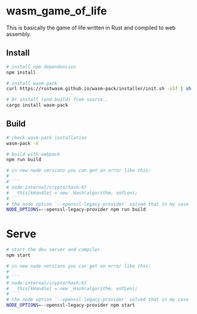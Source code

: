 # wasm_game_of_life

This is basically the game of life written in Rust and compiled to web assembly.

## Install

```bash
# install npm dependencies
npm install

# install wasm-pack
curl https://rustwasm.github.io/wasm-pack/installer/init.sh -sSf | sh

# Or install (and build) from source..
cargo install wasm-pack
```

## Build

```bash
# check wasm-pack installation
wasm-pack -V

# build with webpack
npm run build

# in new node versions you can get an error like this:
# 
# ```
# node:internal/crypto/hash:67
#   this[kHandle] = new _Hash(algorithm, xofLen);
# ```
# the node option `--openssl-legacy-provider` solved that in my case
NODE_OPTIONS=--openssl-legacy-provider npm run build
```

# Serve

```bash
# start the dev server and compiler
npm start

# in new node versions you can get an error like this:
# 
# ```
# node:internal/crypto/hash:67
#   this[kHandle] = new _Hash(algorithm, xofLen);
# ```
# the node option `--openssl-legacy-provider` solved that in my case
NODE_OPTIONS=--openssl-legacy-provider npm start
```
